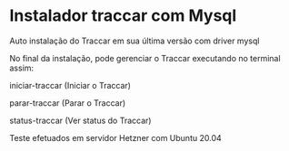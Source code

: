 # Instalador traccar com Mysql
Auto instalação do Traccar em sua última versão com driver mysql

No final da instalação, pode gerenciar o Traccar executando no terminal assim:

iniciar-traccar (Iniciar o Traccar)

parar-traccar (Parar o Traccar)

status-traccar (Ver status do Traccar)

Teste efetuados em servidor Hetzner com Ubuntu 20.04
